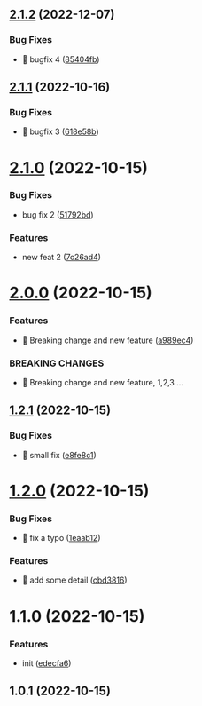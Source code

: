 

## [2.1.2](https://github.com/tuutoo/release-test/compare/2.1.1...2.1.2) (2022-12-07)


### Bug Fixes

* 🐛 bugfix 4 ([85404fb](https://github.com/tuutoo/release-test/commit/85404fb95fd8c1b06776c77de541baf103dcb68c))

## [2.1.1](https://github.com/tuutoo/release-test/compare/2.1.0...2.1.1) (2022-10-16)


### Bug Fixes

* 🐛 bugfix 3 ([618e58b](https://github.com/tuutoo/release-test/commit/618e58b9bcec3dc067a0a2c60353c827b7beaeb4))

# [2.1.0](https://github.com/tuutoo/release-test/compare/2.0.0...2.1.0) (2022-10-15)


### Bug Fixes

* bug fix 2 ([51792bd](https://github.com/tuutoo/release-test/commit/51792bd5fed6448d3359fcc1d96767a56fdb6d61))


### Features

* new feat 2 ([7c26ad4](https://github.com/tuutoo/release-test/commit/7c26ad496624ba18eed1a12f3af74d78d315ea29))

# [2.0.0](https://github.com/tuutoo/release-test/compare/1.2.1...2.0.0) (2022-10-15)


### Features

* 🎸 Breaking change and new feature ([a989ec4](https://github.com/tuutoo/release-test/commit/a989ec41497f264324f2e27759fecb34852dd93f))


### BREAKING CHANGES

* 🧨 Breaking change and new feature, 1,2,3 ...

## [1.2.1](https://github.com/tuutoo/release-test/compare/1.2.0...1.2.1) (2022-10-15)


### Bug Fixes

* 🐛 small fix ([e8fe8c1](https://github.com/tuutoo/release-test/commit/e8fe8c1f60b15e8b8ae557d9878df2231d1357b9))

# [1.2.0](https://github.com/tuutoo/release-test/compare/1.1.0...1.2.0) (2022-10-15)


### Bug Fixes

* 🐛 fix a typo ([1eaab12](https://github.com/tuutoo/release-test/commit/1eaab12b9976098b74cd1a6a1255907f21a18911))


### Features

* 🎸 add some detail ([cbd3816](https://github.com/tuutoo/release-test/commit/cbd3816e8a55429d3475f55bf951875889b59515))

# 1.1.0 (2022-10-15)


### Features

* init ([edecfa6](https://github.com/tuutoo/release-test/commit/edecfa64f13fee05d081f236289c4416f32d70c5))

## 1.0.1 (2022-10-15)